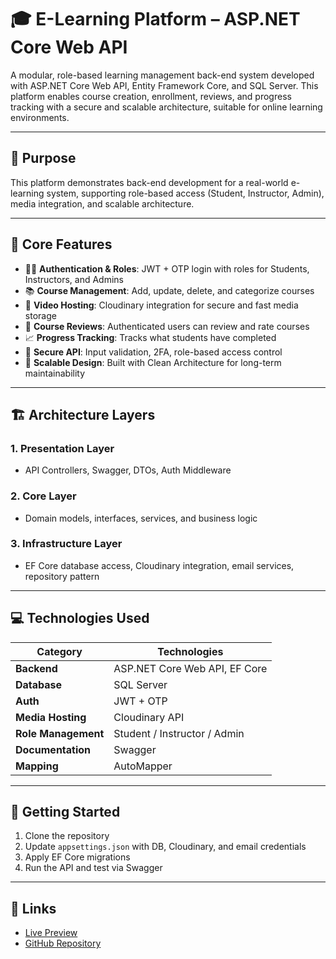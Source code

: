 # 🎓 E-Learning Platform – ASP.NET Core Web API

A modular, role-based learning management back-end system developed with ASP.NET Core Web API, Entity Framework Core, and SQL Server. This platform enables course creation, enrollment, reviews, and progress tracking with a secure and scalable architecture, suitable for online learning environments.

---

## 📌 Purpose

This platform demonstrates back-end development for a real-world e-learning system, supporting role-based access (Student, Instructor, Admin), media integration, and scalable architecture.

---

## 🧩 Core Features

- 🧑‍💻 **Authentication & Roles**: JWT + OTP login with roles for Students, Instructors, and Admins
- 📚 **Course Management**: Add, update, delete, and categorize courses
- 🎥 **Video Hosting**: Cloudinary integration for secure and fast media storage
- 📝 **Course Reviews**: Authenticated users can review and rate courses
- 📈 **Progress Tracking**: Tracks what students have completed
- 🔐 **Secure API**: Input validation, 2FA, role-based access control
- 🔁 **Scalable Design**: Built with Clean Architecture for long-term maintainability

---

## 🏗️ Architecture Layers

### 1. **Presentation Layer**
- API Controllers, Swagger, DTOs, Auth Middleware

### 2. **Core Layer**
- Domain models, interfaces, services, and business logic

### 3. **Infrastructure Layer**
- EF Core database access, Cloudinary integration, email services, repository pattern

---

## 💻 Technologies Used

| Category | Technologies |
|---------|--------------|
| **Backend** | ASP.NET Core Web API, EF Core |
| **Database** | SQL Server |
| **Auth** | JWT + OTP |
| **Media Hosting** | Cloudinary API |
| **Role Management** | Student / Instructor / Admin |
| **Documentation** | Swagger |
| **Mapping** | AutoMapper |

---

## 🚀 Getting Started

1. Clone the repository  
2. Update `appsettings.json` with DB, Cloudinary, and email credentials  
3. Apply EF Core migrations  
4. Run the API and test via Swagger

---

## 🔗 Links

- [Live Preview](https://elcentre.vercel.app/)
- [GitHub Repository](https://github.com/WalidTawfik1/E-Learning)

